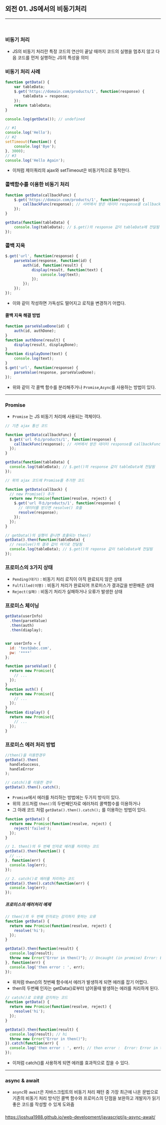 ## 외전 01. JS에서의 비동기처리

---

<br />

### 비동기 처리 
- JS의 비동기 처리란 특정 코드의 연산이 끝날 때까지 코드의 실행을 멈추지 않고 다음 코드를 먼저 실행하는 JS의 특성을 의미

### 비동기 처리 사례

```js
function getData() {
	var tableData;
	$.get('https://domain.com/products/1', function(response) {
		tableData = response;
	});
	return tableData;
}

console.log(getData()); // undefined
```

```js
// #1
console.log('Hello');
// #2
setTimeout(function() {
	console.log('Bye');
}, 3000);
// #3
console.log('Hello Again');

```

- 이처럼 제이쿼리의 ajax와 setTimeout은 비동기적으로 동작한다.

### 콜백함수를 이용한 비동기 처리

```js 
function getData(callbackFunc) {
	$.get('https://domain.com/products/1', function(response) {
		callbackFunc(response); // 서버에서 받은 데이터 response를 callbackFunc() 함수에 넘겨줌
	});
}

getData(function(tableData) {
	console.log(tableData); // $.get()의 response 값이 tableData에 전달됨
});
```

### 콜백 지옥 

```js
$.get('url', function(response) {
	parseValue(response, function(id) {
		auth(id, function(result) {
			display(result, function(text) {
				console.log(text);
			});
		});
	});
});

```
- 이와 같이 작성하면 가독성도 떨어지고 로직을 변경하기 어렵다.

#### 콜백 지옥 해결 방법

```js 
function parseValueDone(id) {
	auth(id, authDone);
}
function authDone(result) {
	display(result, displayDone);
}
function displayDone(text) {
	console.log(text);
}
$.get('url', function(response) {
	parseValue(response, parseValueDone);
});
```

- 위와 같이 각 콜백 함수를 분리해주거나 `Promise`,`Async`를 사용하는 방법이 있다.

---------------------------

### Promise

- `Promise` 는 JS 비동기 처리에 사용되는 객체이다.

```js
// 기존 ajax 통신 코드

function getData(callbackFunc) {
  $.get('url 주소/products/1', function(response) {
    callbackFunc(response); // 서버에서 받은 데이터 response를 callbackFunc() 함수에 넘겨줌
  });
}

getData(function(tableData) {
  console.log(tableData); // $.get()의 response 값이 tableData에 전달됨
});
```

```js
// 위의 ajax 코드에 Promise를 추가한 코드

function getData(callback) {
  // new Promise() 추가
  return new Promise(function(resolve, reject) {
    $.get('url 주소/products/1', function(response) {
      // 데이터를 받으면 resolve() 호출
      resolve(response);
    });
  });
}

// getData()의 실행이 끝나면 호출되는 then()
getData().then(function(tableData) {
  // resolve()의 결과 값이 여기로 전달됨
  console.log(tableData); // $.get()의 reponse 값이 tableData에 전달됨
});
```

### 프로미스의 3가지 상태 
- `Pending(대기)` : 비동기 처리 로직이 아직 완료되지 않은 상태
- `Fulfilled(이행)` : 비동기 처리가 완료되어 프로미스가 결과값을 반환해준 상태
- `Reject(실패)` : 비동기 처리가 실패하거나 오류가 발생한 상태

### 프로미스 체이닝
```js
getData(userInfo)
  .then(parseValue)
  .then(auth)
  .then(diaplay);


var userInfo = {
  id: 'test@abc.com',
  pw: '****'
};

function parseValue() {
  return new Promise({
    // ...
  });
}
function auth() {
  return new Promise({
    // ...
  });
}
function display() {
  return new Promise({
    // ...
  });
}
```

### 프로미스 에러 처리 방법

```js
//then()을 이용한경우
getData().then(
  handleSuccess,
  handleError
);

// catch()를 이용한 경우
getData().then().catch();
```
- `Promise`에서 에러를 처리하는 방법에는 두가지 방식이 있다.
- 위의 코드처럼 `then()`의 두번째인자로 에러처리 콜백함수를 이용하거나
- 그 아래 코드 처럼 `getData().then().catch();` 를 이용하는 방법이 있다.

```js
function getData() {
  return new Promise(function(resolve, reject) {
    reject('failed');
  });
}

// 1. then()의 두 번째 인자로 에러를 처리하는 코드
getData().then(function() {
  // ...
}, function(err) {
  console.log(err);
});

// 2. catch()로 에러를 처리하는 코드
getData().then().catch(function(err) {
  console.log(err);
});
```

##### 프로미스의 에러처리 예제

```js
// then()의 두 번째 인자로는 감지하지 못하는 오류
function getData() {
  return new Promise(function(resolve, reject) {
    resolve('hi');
  });
}

getData().then(function(result) {
  console.log(result);
  throw new Error("Error in then()"); // Uncaught (in promise) Error: Error in then()
}, function(err) {
  console.log('then error : ', err);
});
```
- 위처럼 then()의 첫번째 함수에서 에러가 발생하게 되면 에러를 잡기 어렵다.
- then의 두번째 인자는 getData()로부터 넘어올때 발생하는 에러를 처리하게 된다.

```js
// catch()로 오류를 감지하는 코드
function getData() {
  return new Promise(function(resolve, reject) {
    resolve('hi');
  });
}

getData().then(function(result) {
  console.log(result); // hi
  throw new Error("Error in then()");
}).catch(function(err) {
  console.log('then error : ', err); // then error :  Error: Error in then()
});
```
- 이처럼 catch()를 사용하게 되면 에러를 효과적으로 잡을 수 있다.

-----

### async & await

- `async`와 `await`은 자바스크립트의 비동기 처리 패턴 중 가장 최근에 나온 문법으로 기존의 비동기 처리 방식인 콜백 함수와 프로미스의 단점을 보완하고 개발자가 읽기 좋은 코드를 작성할 수 있게 도와줌

### 

https://joshua1988.github.io/web-development/javascript/js-async-await/

